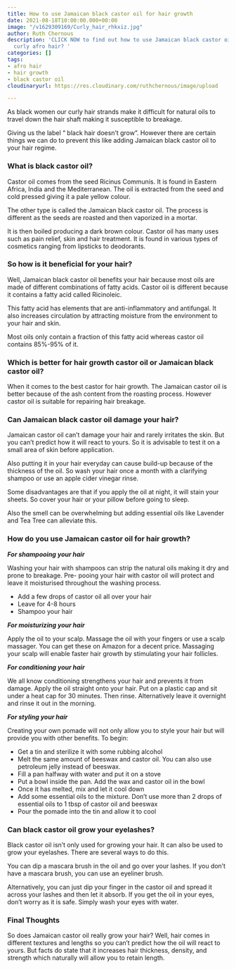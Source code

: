 ```yaml
---
title: How to use Jamaican black castor oil for hair growth
date: 2021-08-18T10:00:00.000+00:00
image: "/v1629309169/Curly_hair_rhkxiz.jpg"
author: Ruth Chernous
description: 'CLICK NOW to find out how to use Jamaican black castor oil to grow your
  curly afro hair? '
categories: []
tags:
- afro hair
- hair growth
- black castor oil
cloudinaryurl: https://res.cloudinary.com/ruthchernous/image/upload

---
```

As black women our curly hair strands make it difficult for natural oils to travel down the hair shaft making it susceptible to breakage.

Giving us the label “ black hair doesn’t grow”. However there are certain things we can do to prevent this like adding Jamaican black castor oil to your hair regime.

### **What is black castor oil?**

Castor oil comes from the seed Ricinus Communis. It is found in Eastern Africa, India and the Mediterranean. The oil is extracted from the seed and cold pressed giving it a pale yellow colour.

The other type is called the Jamaican black castor oil. The process is different as the seeds are roasted and then vaporized in a mortar.

It is then boiled producing a dark brown colour. Castor oil has many uses such as pain relief, skin and hair treatment. It is found in various types of cosmetics ranging from lipsticks to deodorants.

### **So how is it beneficial for your hair?**

Well, Jamaican black castor oil benefits your hair because most oils are made of different combinations of fatty acids. Castor oil is different because it contains a fatty acid called Ricinoleic.

This fatty acid has elements that are anti-inflammatory and antifungal. It also increases circulation by attracting moisture from the environment to your hair and skin.

Most oils only contain a fraction of this fatty acid whereas castor oil contains 85%-95% of it.

### **Which is better for hair growth castor oil or Jamaican black castor oil?**

When it comes to the best castor for hair growth. The Jamaican castor oil is better because of the ash content from the roasting process. However castor oil is suitable for repairing hair breakage.

### **Can Jamaican black castor oil damage your hair?**

Jamaican castor oil can’t damage your hair and rarely irritates the skin. But you can’t predict how it will react to yours. So it is advisable to test it on a small area of skin before application.

Also putting it in your hair everyday can cause build-up because of the thickness of the oil. So wash your hair once a month with a clarifying shampoo or use an apple cider vinegar rinse.

Some disadvantages are that if you apply the oil at night, it will stain your sheets. So cover your hair or your pillow before going to sleep.

Also the smell can be overwhelming but adding essential oils like Lavender and Tea Tree can alleviate this.

### **How do you use Jamaican castor oil for hair growth?**

**_For shampooing your hair_**

Washing your hair with shampoos can strip the natural oils making it dry and prone to breakage. Pre- pooing your hair with castor oil will protect and leave it moisturised throughout the washing process.

* Add a few drops of castor oil all over your hair
* Leave for 4-8 hours
* Shampoo your hair

**_For moisturizing your hair_**

Apply the oil to your scalp. Massage the oil with your fingers or use a scalp massager. You can get these on Amazon for a decent price. Massaging your scalp will enable faster hair growth by stimulating your hair follicles.

**_For conditioning your hair_**

We all know conditioning strengthens your hair and prevents it from damage. Apply the oil straight onto your hair. Put on a plastic cap and sit under a heat cap for 30 minutes. Then rinse. Alternatively leave it overnight and rinse it out in the morning.

**_For styling your hair_**

Creating your own pomade will not only allow you to style your hair but will provide you with other benefits. To begin:

* Get a tin and sterilize it with some rubbing alcohol
* Melt the same amount of beeswax and castor oil. You can also use petroleum jelly instead of beeswax.
* Fill a pan halfway with water and put it on a stove
* Put a bowl inside the pan. Add the wax and castor oil in the bowl
* Once it has melted, mix and let it cool down
* Add some essential oils to the mixture. Don’t use more than 2 drops of essential oils to 1 tbsp of castor oil and beeswax
* Pour the pomade into the tin and allow it to cool

### **Can black castor oil grow your eyelashes?**

Black castor oil isn’t only used for growing your hair. It can also be used to grow your eyelashes. There are several ways to do this. 

You can dip a mascara brush in the oil and go over your lashes. If you don’t have a mascara brush, you can use an eyeliner brush. 

Alternatively, you can just dip your finger in the castor oil and spread it across your lashes and then let it absorb. If you get the oil in your eyes, don’t worry as it is safe. Simply wash your eyes with water.

### **Final Thoughts**

So does Jamaican castor oil really grow your hair? Well, hair comes in different textures and lengths so you can’t predict how the oil will react to yours. But facts do state that it increases hair thickness, density, and strength which naturally will allow you to retain length.